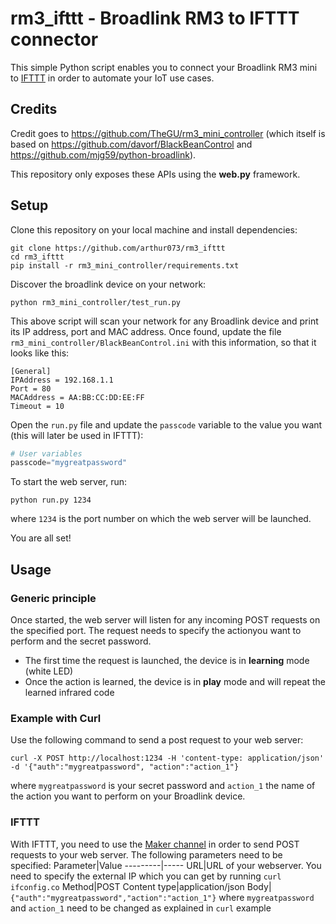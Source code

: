 # rm3_ifttt - Broadlink RM3 to IFTTT connector
This simple Python script enables you to connect your Broadlink RM3 mini to [IFTTT](https://ifttt.com/) in order to automate your IoT use cases.

## Credits
Credit goes to https://github.com/TheGU/rm3_mini_controller (which itself is based on https://github.com/davorf/BlackBeanControl and https://github.com/mjg59/python-broadlink).

This repository only exposes these APIs using the **web.py** framework.

## Setup
Clone this repository on your local machine and install dependencies:
```
git clone https://github.com/arthur073/rm3_ifttt
cd rm3_ifttt
pip install -r rm3_mini_controller/requirements.txt
```
Discover the broadlink device on your network:
```
python rm3_mini_controller/test_run.py
```
This above script will scan your network for any Broadlink device and print its IP address, port and MAC address. Once found, update the file `rm3_mini_controller/BlackBeanControl.ini` with this information, so that it looks like this:
```
[General]
IPAddress = 192.168.1.1
Port = 80
MACAddress = AA:BB:CC:DD:EE:FF
Timeout = 10
``` 
Open the `run.py` file and update the `passcode` variable to the value you want (this will later be used in IFTTT):
```python
# User variables
passcode="mygreatpassword"
```
To start the web server, run: 
```
python run.py 1234
```
where `1234` is the port number on which the web server will be launched.

You are all set!

## Usage
### Generic principle
Once started, the web server will listen for any incoming POST requests on the specified port. The 
request needs to specify the actionyou want to perform and the secret password. 
- The first time the request is launched, the device is in **learning** mode (white LED)
- Once the action is learned, the device is in **play** mode and will repeat the learned infrared code

### Example with Curl
Use the following command to send a post request to your web server: 
```
curl -X POST http://localhost:1234 -H 'content-type: application/json' -d '{"auth":"mygreatpassword", "action":"action_1"}
``` 
where `mygreatpassword` is your secret password and `action_1` the name of the action you want to perform on your Broadlink device. 

### IFTTT
With IFTTT, you need to use the [Maker channel](https://ifttt.com/maker_webhooks) in order to send POST requests to your web server. The following parameters need to be specified: 
Parameter|Value
---------|-----
URL|URL of your webserver. You need to specify the external IP which you can get by running `curl ifconfig.co`
Method|POST
Content type|application/json
Body|`{"auth":"mygreatpassword","action":"action_1"}` where `mygreatpassword` and `action_1` need to be changed as explained in `curl` example


